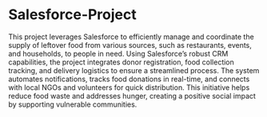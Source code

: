 # Salesforce-Project
This project leverages Salesforce to efficiently manage and coordinate the supply of leftover food from various sources, such as restaurants, events, and households, to people in need. Using Salesforce’s robust CRM capabilities, the project integrates donor registration, food collection tracking, and delivery logistics to ensure a streamlined process. The system automates notifications, tracks food donations in real-time, and connects with local NGOs and volunteers for quick distribution. This initiative helps reduce food waste and addresses hunger, creating a positive social impact by supporting vulnerable communities.
